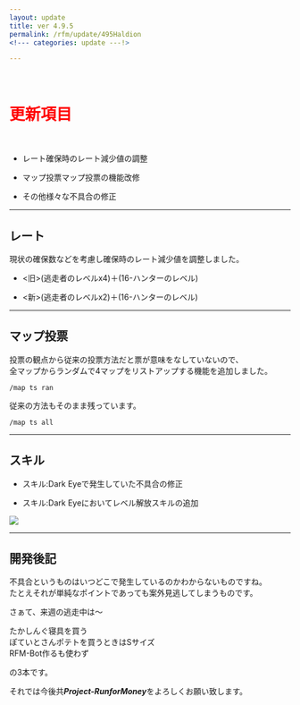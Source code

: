 ```yaml
---
layout: update
title: ver 4.9.5
permalink: /rfm/update/495Haldion 
<!--- categories: update ---!>

---
```

<br>
<h1 id="1"><font color="red">更新項目</font></h1><br>

+ <span class="red-badge">レート</span>確保時のレート減少値の調整  

+ <span class="blue-badge">マップ投票</span>マップ投票の機能改修    

+ <span class="green-badge">その他</span>様々な不具合の修正 


----------------------------------------------------
## レート  

現状の確保数などを考慮し確保時のレート減少値を調整しました。  

+ <旧>(逃走者のレベルx4)＋(16-ハンターのレベル)

+ <新>(逃走者のレベルx2)＋(16-ハンターのレベル)


----------------------------------------------------
## マップ投票  

投票の観点から従来の投票方法だと票が意味をなしていないので、  
全マップからランダムで4マップをリストアップする機能を追加しました。  

`
/map ts ran
`

従来の方法もそのまま残っています。

`
/map ts all
`


----------------------------------------------------
## スキル  

+ スキル:Dark Eyeで発生していた不具合の修正  


+ スキル:Dark Eyeにおいてレベル解放スキルの追加  


<img src="https://web.njj12.net/public/images/rfm/skillDarkEye.png"><br>


----------------------------------------------------
## 開発後記  

不具合というものはいつどこで発生しているのかわからないものですね。    
たとえそれが単純なポイントであっても案外見逃してしまうものです。  

  
    
    
さぁて、来週の逃走中は～  

  
たかしんぐ寝具を買う  
ぽていとさんポテトを買うときはSサイズ  
RFM-Bot作るも使わず  


の3本です。
 



それでは今後共***Project-RunforMoney***をよろしくお願い致します。<br>
